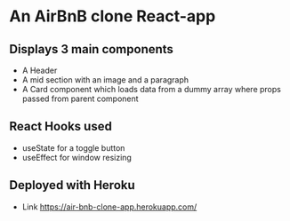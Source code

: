 # An AirBnB clone React-app

## Displays 3 main components

* A Header
* A mid section with an image and a paragraph
* A Card component which loads data from a dummy array where props passed from parent component

## React Hooks used

* useState for a toggle button
* useEffect for window resizing

## Deployed with Heroku 
* Link https://air-bnb-clone-app.herokuapp.com/
